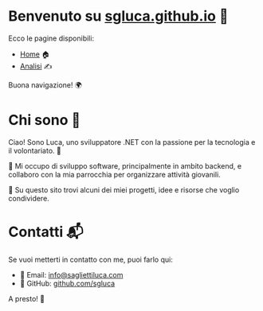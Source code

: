# Benvenuto su [sgluca.github.io](https://sgluca.github.io) 🚀

Ecco le pagine disponibili:

- [Home](./) 🏠
- [Analisi](./analisi) ✍️

Buona navigazione! 🌍


# Chi sono 👋

Ciao! Sono Luca, uno sviluppatore .NET con la passione per la tecnologia e il volontariato. 🎯

🚀 Mi occupo di sviluppo software, principalmente in ambito backend, e collaboro con la mia parrocchia per organizzare attività giovanili.

📌 Su questo sito trovi alcuni dei miei progetti, idee e risorse che voglio condividere.


# Contatti 📬

Se vuoi metterti in contatto con me, puoi farlo qui:

- 📧 Email: [info@sagliettiluca.com](mailto:info@sagliettiluca.com)
- 🐙 GitHub: [github.com/sgluca](https://github.com/sgluca)


A presto! 🚀
